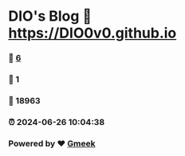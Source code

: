 # DIO's Blog :link: https://DIO0v0.github.io 
### :page_facing_up: [6](https://DIO0v0.github.io/tag.html) 
### :speech_balloon: 1 
### :hibiscus: 18963 
### :alarm_clock: 2024-06-26 10:04:38 
### Powered by :heart: [Gmeek](https://github.com/Meekdai/Gmeek)
